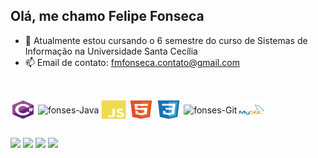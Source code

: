 ## Olá, me chamo Felipe Fonseca

- 🔭 Atualmente estou cursando o 6 semestre do curso de Sistemas de Informação  na Universidade Santa Cecília
- 📫 Email de contato: fmfonseca.contato@gmail.com
##

<div style="display: inline_block"><br>
  <img align="center" alt="fonses-Csharp" height="30" width="40" src="https://raw.githubusercontent.com/devicons/devicon/master/icons/csharp/csharp-original.svg">
  <img align="center" alt="fonses-Java" height="30" width="40" src="https://raw.githubusercontent.com/jmnote/z-icons/master/svg/java.svg">
  <img align="center" alt="fonses-Js" height="30" width="40" src="https://raw.githubusercontent.com/devicons/devicon/master/icons/javascript/javascript-plain.svg">
  <img align="center" alt="fonses-HTML" height="30" width="40" src="https://raw.githubusercontent.com/devicons/devicon/master/icons/html5/html5-original.svg">
  <img align="center" alt="fonses-CSS" height="30" width="40" src="https://raw.githubusercontent.com/devicons/devicon/master/icons/css3/css3-original.svg">
  <img align="center" alt="fonses-Git" height="30" width="40" src="https://raw.githubusercontent.com/jmnote/z-icons/master/svg/git.svg">
  <img align="center" alt="fonses-MySql" height="30" width="40" src="https://raw.githubusercontent.com/devicons/devicon/master/icons/mysql/mysql-original-wordmark.svg">
  
</div>

##

<div> 
  <a href="https://www.instagram.com/fonsesfnz" target="_blank"><img src="https://img.shields.io/badge/-Instagram-%23E4405F?style=for-the-badge&logo=instagram&logoColor=white" target="_blank"></a>
 	<a href="https://www.twitch.tv/fonsess" target="_blank"><img src="https://img.shields.io/badge/Twitch-9146FF?style=for-the-badge&logo=twitch&logoColor=white" target="_blank"></a>
  <a href = "mailto:fmfonseca.contato@gmail.com"><img src="https://img.shields.io/badge/-Gmail-%23333?style=for-the-badge&logo=gmail&logoColor=white" target="_blank"></a>
  <a href="https://www.linkedin.com/in/fonsecafm/" target="_blank"><img src="https://img.shields.io/badge/-LinkedIn-%230077B5?style=for-the-badge&logo=linkedin&logoColor=white" target="_blank"></a> 
 
</div>
